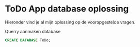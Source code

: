 # ToDo App database oplossing

Hieronder vind je al mijn oplossing op de vooropgestelde vragen.

Querry aanmaken database
```sql 
CREATE DATABASE ToDo;
```